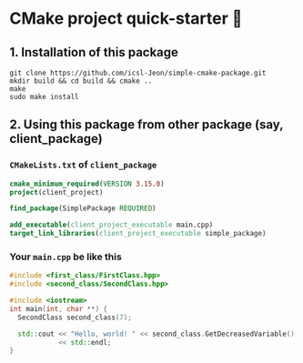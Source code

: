 # CMake project quick-starter 🥷 

## 1. Installation of this package 
```shell
git clone https://github.com/icsl-Jeon/simple-cmake-package.git
mkdir build && cd build && cmake ..
make 
sudo make install
```

## 2. Using this package from other package (say, client_package)
### `CMakeLists.txt` of `client_package`
```cmake
cmake_minimum_required(VERSION 3.15.0)
project(client_project)

find_package(SimplePackage REQUIRED)

add_executable(client_project_executable main.cpp)
target_link_libraries(client_project_executable simple_package)

```

### Your `main.cpp` be like this
```cpp
#include <first_class/FirstClass.hpp>
#include <second_class/SecondClass.hpp>

#include <iostream>
int main(int, char **) {
  SecondClass second_class(7);

  std::cout << "Hello, world! " << second_class.GetDecreasedVariable()
            << std::endl;
}

```
